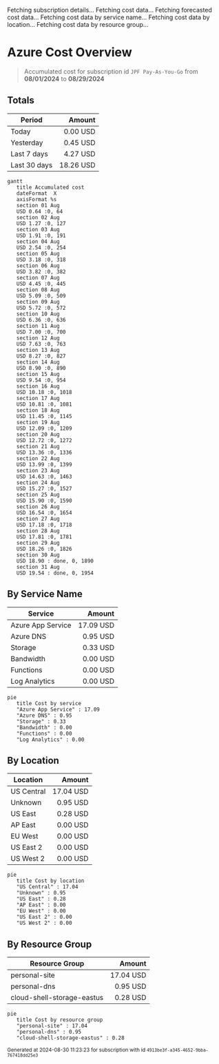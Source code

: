 Fetching subscription details...
Fetching cost data...
Fetching forecasted cost data...
Fetching cost data by service name...
Fetching cost data by location...
Fetching cost data by resource group...
# Azure Cost Overview

> Accumulated cost for subscription id `JPF Pay-As-You-Go` from **08/01/2024** to **08/29/2024**

## Totals

|Period|Amount|
|---|---:|
|Today|0.00 USD|
|Yesterday|0.45 USD|
|Last 7 days|4.27 USD|
|Last 30 days|18.26 USD|

```mermaid
gantt
   title Accumulated cost
   dateFormat  X
   axisFormat %s
   section 01 Aug
   USD 0.64 :0, 64
   section 02 Aug
   USD 1.27 :0, 127
   section 03 Aug
   USD 1.91 :0, 191
   section 04 Aug
   USD 2.54 :0, 254
   section 05 Aug
   USD 3.18 :0, 318
   section 06 Aug
   USD 3.82 :0, 382
   section 07 Aug
   USD 4.45 :0, 445
   section 08 Aug
   USD 5.09 :0, 509
   section 09 Aug
   USD 5.72 :0, 572
   section 10 Aug
   USD 6.36 :0, 636
   section 11 Aug
   USD 7.00 :0, 700
   section 12 Aug
   USD 7.63 :0, 763
   section 13 Aug
   USD 8.27 :0, 827
   section 14 Aug
   USD 8.90 :0, 890
   section 15 Aug
   USD 9.54 :0, 954
   section 16 Aug
   USD 10.18 :0, 1018
   section 17 Aug
   USD 10.81 :0, 1081
   section 18 Aug
   USD 11.45 :0, 1145
   section 19 Aug
   USD 12.09 :0, 1209
   section 20 Aug
   USD 12.72 :0, 1272
   section 21 Aug
   USD 13.36 :0, 1336
   section 22 Aug
   USD 13.99 :0, 1399
   section 23 Aug
   USD 14.63 :0, 1463
   section 24 Aug
   USD 15.27 :0, 1527
   section 25 Aug
   USD 15.90 :0, 1590
   section 26 Aug
   USD 16.54 :0, 1654
   section 27 Aug
   USD 17.18 :0, 1718
   section 28 Aug
   USD 17.81 :0, 1781
   section 29 Aug
   USD 18.26 :0, 1826
   section 30 Aug
   USD 18.90 : done, 0, 1890
   section 31 Aug
   USD 19.54 : done, 0, 1954
```

## By Service Name

|Service|Amount|
|---|---:|
|Azure App Service|17.09 USD|
|Azure DNS|0.95 USD|
|Storage|0.33 USD|
|Bandwidth|0.00 USD|
|Functions|0.00 USD|
|Log Analytics|0.00 USD|

```mermaid
pie
   title Cost by service
   "Azure App Service" : 17.09
   "Azure DNS" : 0.95
   "Storage" : 0.33
   "Bandwidth" : 0.00
   "Functions" : 0.00
   "Log Analytics" : 0.00
```

## By Location

|Location|Amount|
|---|---:|
|US Central|17.04 USD|
|Unknown|0.95 USD|
|US East|0.28 USD|
|AP East|0.00 USD|
|EU West|0.00 USD|
|US East 2|0.00 USD|
|US West 2|0.00 USD|

```mermaid
pie
   title Cost by location
   "US Central" : 17.04
   "Unknown" : 0.95
   "US East" : 0.28
   "AP East" : 0.00
   "EU West" : 0.00
   "US East 2" : 0.00
   "US West 2" : 0.00
```

## By Resource Group

|Resource Group|Amount|
|---|---:|
|personal-site|17.04 USD|
|personal-dns|0.95 USD|
|cloud-shell-storage-eastus|0.28 USD|

```mermaid
pie
   title Cost by resource group
   "personal-site" : 17.04
   "personal-dns" : 0.95
   "cloud-shell-storage-eastus" : 0.28
```

<sup>Generated at 2024-08-30 11:23:23 for subscription with id `4913be3f-a345-4652-9bba-767418dd25e3`</sup>
